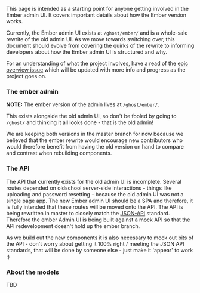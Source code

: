 This page is intended as a starting point for anyone getting involved in the Ember admin UI. It covers important details about how the Ember version works.

Currently, the Ember admin UI exists at `/ghost/ember/` and is a whole-sale rewrite of the old admin UI. As we move towards switching over, this document should evolve from covering the quirks of the rewrite to informing developers about how the Ember admin UI is structured and why.

For an understanding of what the project involves, have a read of the [epic overview issue](https://github.com/TryGhost/Ghost/issues/2271) which will be updated with more info and progress as the project goes on.

### The ember admin

**NOTE:** The ember version of the admin lives at `/ghost/ember/`. 

This exists alongside the old admin UI, so don't be fooled by going to `/ghost/` and thinking it all looks done - that is the old admin!

We are keeping both versions in the master branch for now because we believed that the ember rewrite would encourage new contributors who would therefore benefit from having the old version on hand to compare and contrast when rebuilding components.

### The API

The API that currently exists for the old admin UI is incomplete. Several routes depended on oldschool server-side interactions - things like uploading and password resetting - because the old admin UI was not a single page app. The new Ember admin UI should be a SPA and therefore, it is fully intended that these routes will be moved onto the API. The API is being rewritten in master to closely match the [JSON-API](http://jsonapi.org/) standard. Therefore the ember Admin UI is being built against a mock API so that the API redevelopment doesn't hold up the ember branch.

As we build out the new components it is also necessary to mock out bits of the API - don't worry about getting it 100% right / meeting the JSON API standards, that will be done by someone else - just make it 'appear' to work :)

### About the models 

TBD
